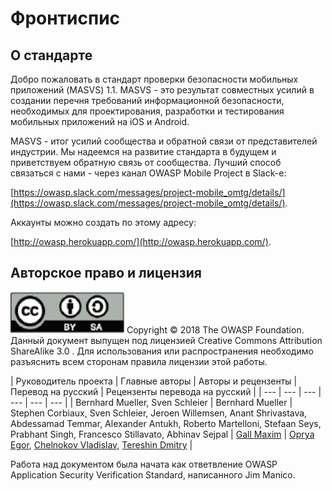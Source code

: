 # Фронтиспис

## О стандарте

Добро пожаловать в стандарт проверки безопасности мобильных приложений (MASVS) 1.1. MASVS - это результат совместных усилий в создании перечня требований информационной безопасности, необходимых для проектирования, разработки и тестирования мобильных приложений на iOS и Android.

MASVS - итог усилий сообщества и обратной связи от представителей индустрии. Мы надеемся на развитие стандарта в будущем и приветствуем обратную связь от сообщества. Лучший способ связаться с нами - через канал OWASP Mobile Project в Slack-e:

[https://owasp.slack.com/messages/project-mobile_omtg/details/](https://owasp.slack.com/messages/project-mobile_omtg/details/).  

Аккаунты можно создать по этому адресу:

[http://owasp.herokuapp.com/](http://owasp.herokuapp.com/).

## Авторское право и лицензия
![license](images/license.png) Copyright © 2018 The OWASP Foundation. Данный документ выпущен под лицензией Creative Commons Attribution ShareAlike 3.0 . Для использования или распространения необходимо разъяснить всем сторонам правила лицензии этой работы.

| Руководитель проекта | Главные авторы | Авторы и рецензенты | Перевод на русский | Рецензенты перевода на русский |
| --- | --- | --- | --- | --- | --- |
| Bernhard Mueller, Sven Schleier | Bernhard Mueller | Stephen Corbiaux, Sven Schleier, Jeroen Willemsen, Anant Shrivastava, Abdessamad Temmar, Alexander Antukh, Roberto Martelloni, Stefaan Seys, Prabhant Singh, Francesco Stillavato, Abhinav Sejpal | [Gall Maxim](https://github.com/kysokzla) | [Oprya Egor](https://github.com/pr45opra), [Chelnokov Vladislav](https://github.com/redhothub), [Tereshin Dmitry](https://github.com/d0n473ll0) |

Работа над документом была начата как ответвление OWASP Application Security Verification Standard, написанного Jim Manico.

